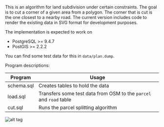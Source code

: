This is an algorithm for land subdivision under certain constraints.
The goal is to cut a corner of a given area from a polygon. The corner
that is cut is the one closest to a nearby road.
The current version includes code to render the existing data in SVG format
for development purposes.

The implementation is expected to work on
- PostgreSQL >= 9.4.7
- PostGIS    >= 2.2.2

You can find some test data for this in `data/plan.dump`.

Program descriptions:

| Program               | Usage                                                              |
| --------------------- | ------------------------------------------------------------------ |
| schema.sql            | Creates tables to hold the data                                    |
| load.sql              | Transfers some test data from OSM to the `parcel` and `road` table |
| cut.sql               | Runs the parcel splitting algorithm                                |

![alt tag](https://raw.githubusercontent.com/wsdookadr/parcel-cut/master/sample.png)

